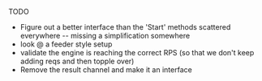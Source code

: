 TODO
* Figure out a better interface than the 'Start' methods 
scattered everywhere -- missing a simplification somewhere
* look @ a feeder style setup
* validate the engine is reaching the correct RPS 
(so that we don't keep adding reqs and then topple over)
* Remove the result channel and make it an interface 